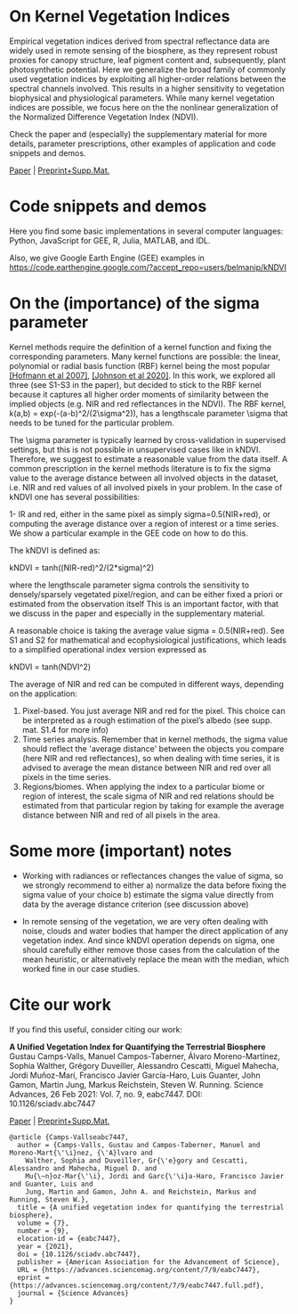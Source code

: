 
# On Kernel Vegetation Indices

Empirical vegetation indices derived from spectral reflectance data are widely used in remote sensing of the biosphere, as they represent robust proxies for canopy structure, leaf pigment content and, subsequently, plant photosynthetic potential. Here we generalize the broad family of commonly used vegetation indices by exploiting all  higher-order relations between the spectral channels involved. This results in a higher sensitivity to vegetation biophysical and physiological parameters. While many kernel vegetation indices are possible, we focus here on the the nonlinear generalization of the Normalized Difference Vegetation Index (NDVI). 

Check the paper and (especially) the supplementary material for more details, parameter prescriptions, other examples of application and code snippets and demos. 

<a href="https://advances.sciencemag.org/content/7/9/eabc7447">Paper</a> | <a href="https://zenodo.org/record/4574349">Preprint+Supp.Mat. </a>

# Code snippets and demos

Here you find some basic implementations in several computer languages: Python, JavaScript for GEE, R, Julia, MATLAB, and IDL. 

Also, we give Google Earth Engine (GEE) examples in https://code.earthengine.google.com/?accept_repo=users/belmanip/kNDVI

# On the (importance) of the sigma parameter

Kernel methods require the definition of a kernel function and fixing the corresponding parameters. Many kernel functions are possible: the linear, polynomial or radial basis function (RBF) kernel being the most popular <a href="https://arxiv.org/pdf/math/0701907.pdf">[Hofmann et al 2007]</a>, <a href="https://arxiv.org/pdf/2007.14706.pdf">[Johnson et al 2020]</a>. In this work, we explored all three (see S1-S3 in the paper), but decided to stick to the RBF kernel because it captures all higher order moments of similarity between the implied objects (e.g. NIR and red reflectances in the NDVI). The RBF kernel, k(a,b) = exp(-(a-b)^2/(2\sigma^2)), has a  lengthscale parameter \sigma that needs to be tuned for the particular problem. 

The \sigma parameter is typically learned by cross-validation in supervised settings, but this is not possible in unsupervised cases like in kNDVI. Therefore, we suggest to estimate a reasonable value from the data itself. A common prescription in the kernel methods literature is to fix the sigma value to the average distance between all involved objects in the dataset, i.e. NIR and red values of all involved pixels in your problem. In the case of kNDVI one has several possibilities:

1- IR and red, either in the same pixel as simply sigma=0.5(NIR+red), or computing the average distance over a region of interest or a time series. We show a particular example in the GEE code on how to do this. 

The kNDVI is defined as:

kNDVI = tanh((NIR-red)^2/(2*sigma)^2)

where the lengthscale parameter sigma controls the sensitivity to densely/sparsely 
vegetated pixel/region, and can be either fixed a priori or estimated from the observation itself
This is an important factor, with  that we discuss in the paper and especially in the supplementary material. 

A reasonable choice is taking the average value sigma = 0.5(NIR+red). See S1 and S2 for mathematical and 
ecophysiological justifications, which leads to a simplified operational index version expressed as 

kNDVI = tanh(NDVI^2)

The average of NIR and red can be computed in different ways, depending on the application:

1) Pixel-based. You just average NIR and red for the pixel. This choice can be interpreted as 
         a rough estimation of the pixel’s albedo (see supp. mat. S1.4 for more info)
2) Time series analysis. Remember that in kernel methods, the sigma value should reflect 
         the 'average distance' between the objects you compare (here NIR and red reflectances), so
         when dealing with time series, it is advised to average the mean distance between NIR and red
         over all pixels in the time series. 
3) Regions/biomes. When applying the index to a particular biome or region of interest, the scale sigma of 
         NIR and red relations should be estimated from that particular region by taking for example the 
         average distance between NIR and red of all pixels in the area.

# Some more (important) notes

* Working with radiances or reflectances changes the value of sigma, so we strongly recommend to either 
a) normalize the data before fixing the sigma value of your choice
b) estimate the sigma value directly from data by the average distance criterion (see discussion above)

* In remote sensing of the vegetation, we are very often dealing with noise, clouds and water bodies that hamper the 
direct application of any vegetation index. And since kNDVI operation depends on sigma, one should carefully 
either remove those cases from the calculation of the mean heuristic, or alternatively replace the mean with the median, 
which worked fine in our case studies.




# Cite our work

If you find this useful, consider citing our work:

<b>A Unified Vegetation Index for Quantifying the Terrestrial Biosphere</b>
Gustau Camps-Valls, Manuel Campos-Taberner, Álvaro Moreno-Martı́nez, Sophia Walther, Grégory Duveiller, Alessandro Cescatti, Miguel Mahecha, Jordi Muñoz-Marı́, Francisco Javier García-Haro, Luis Guanter, John Gamon, Martin Jung, Markus Reichstein, Steven W. Running. Science Advances, 26 Feb 2021: Vol. 7, no. 9, eabc7447. DOI: 10.1126/sciadv.abc7447

<a href="https://advances.sciencemag.org/content/7/9/eabc7447">Paper</a> | <a href="https://zenodo.org/record/4574349">Preprint+Supp.Mat. </a>

```
@article {Camps-Vallseabc7447,
  author = {Camps-Valls, Gustau and Campos-Taberner, Manuel and Moreno-Mart{\'\i}nez, {\'A}lvaro and
    Walther, Sophia and Duveiller, Gr{\'e}gory and Cescatti, Alessandro and Mahecha, Miguel D. and
    Mu{\~n}oz-Mar{\'\i}, Jordi and Garc{\'\i}a-Haro, Francisco Javier and Guanter, Luis and
    Jung, Martin and Gamon, John A. and Reichstein, Markus and Running, Steven W.},
  title = {A unified vegetation index for quantifying the terrestrial biosphere},
  volume = {7},
  number = {9},
  elocation-id = {eabc7447},
  year = {2021},
  doi = {10.1126/sciadv.abc7447},
  publisher = {American Association for the Advancement of Science},
  URL = {https://advances.sciencemag.org/content/7/9/eabc7447},
  eprint = {https://advances.sciencemag.org/content/7/9/eabc7447.full.pdf},
  journal = {Science Advances}
}
```
